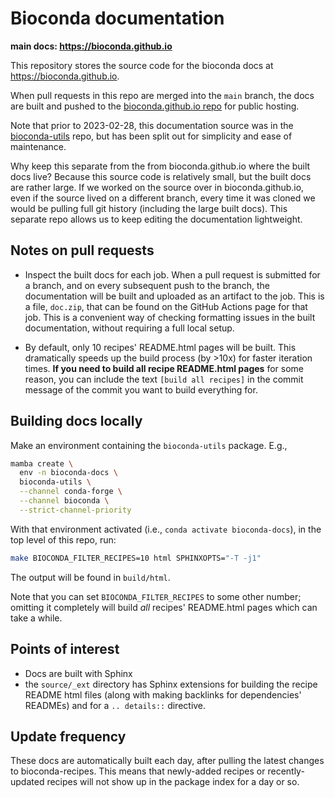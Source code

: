 # Bioconda documentation

**main docs: https://bioconda.github.io**

This repository stores the source code for the bioconda docs at
https://bioconda.github.io.

When pull requests in this repo are merged into the `main` branch, the docs are
built and pushed to the [bioconda.github.io
repo](https://github.com/bioconda/bioconda.github.io) for public hosting.

Note that prior to 2023-02-28, this documentation source was in the
[bioconda-utils](https://github.com/bioconda/bioconda-utils) repo, but has been
split out for simplicity and ease of maintenance.

Why keep this separate from the from bioconda.github.io where the built docs
live? Because this source code is relatively small, but the built docs are
rather large. If we worked on the source over in bioconda.github.io, even if
the source lived on a different branch, every time it was cloned we would be
pulling full git history (including the large built docs). This separate repo
allows us to keep editing the documentation lightweight.

## Notes on pull requests

- Inspect the built docs for each job. When a pull request is submitted for
  a branch, and on every subsequent push to the branch, the documentation will
  be built and uploaded as an artifact to the job. This is a file, `doc.zip`,
  that can be found on the GitHub Actions page for that job. This is
  a convenient way of checking formatting issues in the built documentation,
  without requiring a full local setup.

- By default, only 10 recipes' README.html pages will be built. This
  dramatically speeds up the build process (by >10x) for faster iteration
  times. **If you need to build all recipe README.html pages** for some
  reason, you can include the text `[build all recipes]` in the commit message
  of the commit you want to build everything for.

## Building docs locally

Make an environment containing the `bioconda-utils` package. E.g.,

```bash
mamba create \
  env -n bioconda-docs \
  bioconda-utils \
  --channel conda-forge \
  --channel bioconda \
  --strict-channel-priority
```

With that environment activated (i.e., `conda activate bioconda-docs`), in the
top level of this repo, run:

```bash
make BIOCONDA_FILTER_RECIPES=10 html SPHINXOPTS="-T -j1"
```

The output will be found in `build/html`. 

Note that you can set `BIOCONDA_FILTER_RECIPES` to some other number; omitting
it completely will build *all* recipes' README.html pages which can take
a while.


## Points of interest

- Docs are built with Sphinx
- the `source/_ext` directory has Sphinx extensions for building the recipe
  README html files (along with making backlinks for dependencies' READMEs) and
  for a `.. details::` directive.

## Update frequency

These docs are automatically built each day, after pulling the latest changes
to bioconda-recipes. This means that newly-added recipes or recently-updated
recipes will not show up in the package index for a day or so.

